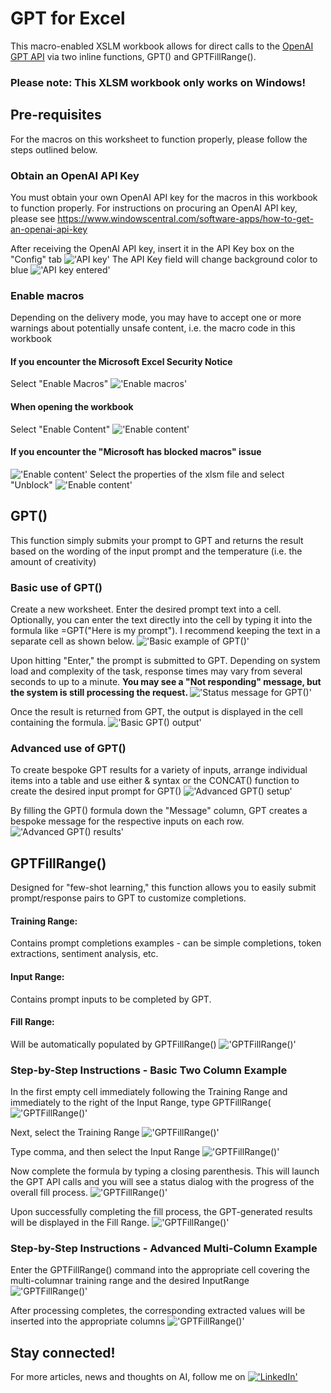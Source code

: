 # GPT for Excel
This macro-enabled XSLM workbook allows for direct calls to the [OpenAI GPT API](https://openai.com/product#made-for-developers) via two inline functions, GPT() and GPTFillRange(). 
### Please note: This XLSM workbook only works on Windows!

## Pre-requisites
For the macros on this worksheet to function properly, please follow the steps outlined below.

### Obtain an OpenAI API Key
You must obtain your own OpenAI API key for the macros in this workbook to function properly.
For instructions on procuring an OpenAI API key, please see 
https://www.windowscentral.com/software-apps/how-to-get-an-openai-api-key

After receiving the OpenAI API key, insert it in the API Key box on the "Config" tab
!['API key'](/assets/001-enter-api-key.png)
The API Key field will change background color to blue
!['API key entered'](/assets/002-enter-api-key.png)

### Enable macros
Depending on the delivery mode, you may have to accept one or more warnings about potentially unsafe content, i.e. the macro code in this workbook 

#### If you encounter the Microsoft Excel Security Notice
Select "Enable Macros"
!['Enable macros'](/assets/003-ms-security-warning.png)
#### When opening the workbook
Select "Enable Content"
!['Enable content'](/assets/004-enable-content.png)
#### If you encounter the "Microsoft has blocked macros" issue
!['Enable content'](/assets/005-ms-blocked.png)
Select the properties of the xlsm file and select "Unblock"
!['Enable content'](/assets/006-ms-unblock.png)

## GPT()
This function simply submits your prompt to GPT and returns the result based on the wording of the input prompt and the temperature (i.e. the amount of creativity)

### Basic use of GPT()
Create a new worksheet. Enter the desired prompt text into a cell. Optionally, you can enter the text directly into the cell by typing it into the formula like =GPT("Here is my prompt"). I recommend keeping the text in a separate cell as shown below. 
!['Basic example of GPT()'](/assets/007-gpt-simple.png)

Upon hitting "Enter," the prompt is submitted to GPT. Depending on system load and complexity of the task, response times may vary from several seconds to up to a minute. <b> You may see a "Not responding" message, but the system is still processing the request. </b>
!['Status message for GPT()'](/assets/008-gpt-dialog.png)

Once the result is returned from GPT, the output is displayed in the cell containing the formula.
!['Basic GPT() output'](/assets/009-gpt-simple-complete.png)

### Advanced use of GPT()
To create bespoke GPT results for a variety of inputs, arrange individual items into a table and use either & syntax or the CONCAT() function to create the desired input prompt for GPT()
!['Advanced GPT() setup'](/assets/010-gpt-simple-concat.png)

By filling the GPT() formula down the "Message" column, GPT creates a bespoke message for the respective inputs on each row.
!['Advanced GPT() results'](/assets/011-gpt-simple-concat-complete.png)

## GPTFillRange()
Designed for "few-shot learning," this function allows you to easily submit prompt/response pairs to GPT to customize completions.

#### Training Range:
Contains prompt completions examples - can be simple completions, token extractions, sentiment analysis, etc.

#### Input Range:
Contains prompt inputs to be completed by GPT.

#### Fill Range:
Will be automatically populated by GPTFillRange()
!['GPTFillRange()'](/assets/012-fill-range-01.png)

### Step-by-Step Instructions - Basic Two Column Example

In the first empty cell immediately following the Training Range and immediately to the right of the Input Range, type GPTFillRange(
!['GPTFillRange()'](/assets/012-fill-range-02.png)

Next, select the Training Range
!['GPTFillRange()'](/assets/012-fill-range-03.png)

Type  comma, and then select the Input Range
!['GPTFillRange()'](/assets/012-fill-range-04.png)

Now complete the formula by typing a closing parenthesis. This will launch the GPT API calls and you will see a status dialog with the progress of the overall fill process. 
!['GPTFillRange()'](/assets/012-fill-range-05.png)

Upon successfully completing the fill process, the GPT-generated results will be displayed in the Fill Range.
!['GPTFillRange()'](/assets/012-fill-range-06.png)

### Step-by-Step Instructions - Advanced Multi-Column Example

Enter the GPTFillRange() command into the appropriate cell covering the multi-columnar training range and the desired InputRange
!['GPTFillRange()'](/assets/012-fill-range-08.png)

After processing completes, the corresponding extracted values will be inserted into the appropriate columns
!['GPTFillRange()'](/assets/012-fill-range-09.png)


## Stay connected!
For more articles, news and thoughts on AI, follow me on [!['LinkedIn'](/assets/linkedin.png)](https://www.linkedin.com/in/bjornaustraat/)


